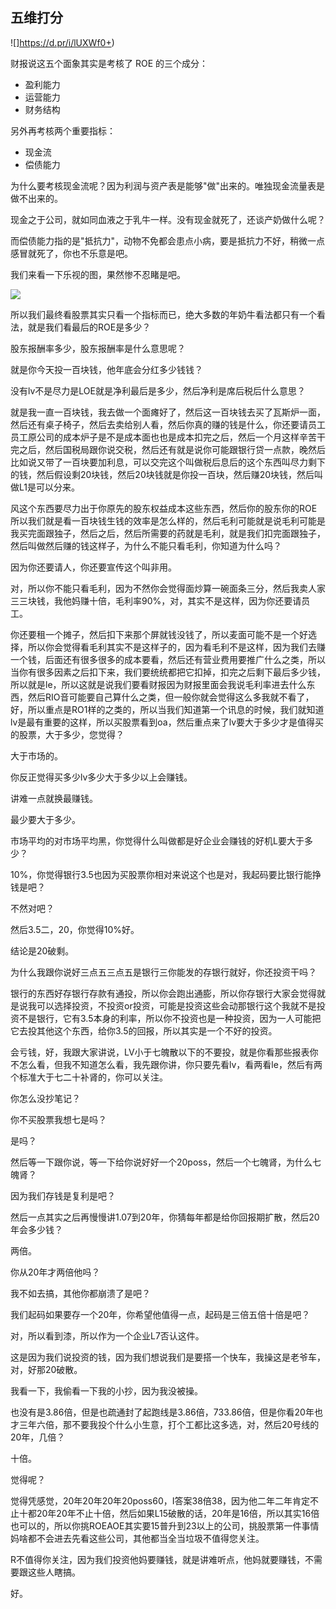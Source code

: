 ## 五维打分

![]https://d.pr/i/lUXWf0+)

财报说这五个面象其实是考核了 ROE 的三个成分：

* 盈利能力
* 运营能力
* 财务结构

另外再考核两个重要指标：

* 现金流
* 偿债能力

为什么要考核现金流呢？因为利润与资产表是能够"做"出来的。唯独现金流量表是做不出来的。

现金之于公司，就如同血液之于乳牛一样。没有现金就死了，还谈产奶做什么呢？

而偿债能力指的是"抵抗力"，动物不免都会患点小病，要是抵抗力不好，稍微一点感冒就死了，你也不乐意是吧。

我们来看一下乐视的图，果然惨不忍睹是吧。

![](https://d.pr/i/3APfV6+)


所以我们最终看股票其实只看一个指标而已，绝大多数的年奶牛看法都只有一个看法，就是我们看最后的ROE是多少？

股东报酬率多少，股东报酬率是什么意思呢？

就是你今天投一百块钱，他年底会分红多少钱钱？

没有lv不是尽力是LOE就是净利最后是多少，然后净利是席后税后什么意思？

就是我一直一百块钱，我去做一个面瘫好了，然后这一百块钱去买了瓦斯炉一面，然后还有桌子椅子，然后去卖给别人看，然后你真的赚的钱是什么，你还要请员工员工原公司的成本炉子是不是成本面也也是成本扣完之后，然后一个月这样辛苦干完之后，然后国税局跟你说交税，然后还有就是说你可能跟银行贷一点款，晚然后比如说又带了一百块要加利息，可以交完这个叫做税后息后的这个东西叫尽力剩下的钱，然后假设剩20块钱，然后20块钱就是你投一百块，然后赚20块钱，然后叫做L1是可以分来。


风这个东西要尽力出于你原先的股东权益成本这些东西，然后你的股东你的ROE所以我们就是看一百块钱生钱的效率是怎么样的，然后毛利可能就是说毛利可能是我买完面跟独子，然后之后，然后所需要的药就是毛利，就是我们扣完面跟独子，然后叫做然后赚的钱这样子，为什么不能只看毛利，你知道为什么吗？

因为你还要请人，你还要宣传这个叫非用。

对，所以你不能只看毛利，因为不然你会觉得面炒算一碗面条三分，然后我卖人家三三块钱，我他妈赚十倍，毛利率90%，对，其实不是这样，因为你还要请员工。


你还要租一个摊子，然后扣下来那个屏就钱没钱了，所以麦面可能不是一个好选择，所以你会觉得看毛利其实不是这样子的，因为看毛利不是这样，因为我们去赚一个钱，后面还有很多很多的成本要看，然后还有营业费用要推广什么之类，所以当你有很多因素之后扣下来，我们要统统都把它扣掉，扣完之后剩下最后多少钱，所以就是le，所以这就是说我们要看财报因为财报里面会我说毛利率进去什么东西，然后RIO音可能要自己算什么之类，但一般你就会觉得这么多我就不看了，好，所以重点是RO1样的之类的，所以当我们知道第一个讯息的时候，我们就知道lv是最有重要的这样，所以买股票看到oa，然后重点来了lv要大于多少才是值得买的股票，大于多少，您觉得？


大于市场的。

你反正觉得买多少lv多少大于多少以上会赚钱。

讲难一点就换最赚钱。

最少要大于多少。

市场平均的对市场平均黑，你觉得什么叫做都是好企业会赚钱的好机L要大于多少？

10%，你觉得银行3.5也因为买股票你相对来说这个也是对，我起码要比银行能挣钱是吧？

不然对吧？

然后3.5二，20，你觉得10%好。

结论是20破剩。

为什么我跟你说好三点五三点五是银行三你能发的存银行就好，你还投资干吗？

银行的东西好存银行存款有通投，所以你会跑出通膨，所以你存银行大家会觉得就是说我可以选择投资，不投资or投资，可能是投资这些会动那银行这个我就不是投资不是银行，它有3.5本身的利率，所以你不投资也是一种投资，因为一人可能把它去投其他这个东西，给你3.5的回报，所以其实是一个不好的投资。


会亏钱，好，我跟大家讲说，LV小于七魄散以下的不要投，就是你看那些报表你不怎么看，但我不知道怎么看，我先跟你讲，你只要先看lv，看两看le，然后有两个标准大于七二十补肾的，你可以关注。

你怎么没抄笔记？

你不买股票我想七是吗？

是吗？

然后等一下跟你说，等一下给你说好好一个20poss，然后一个七魄肾，为什么七魄肾？

因为我们存钱是复利是吧？

然后一点其实之后再慢慢讲1.07到20年，你猜每年都是给你回报期扩散，然后20年会多少钱？


两倍。

你从20年才两倍他吗？

我不如去搞，其他你都崩溃了是吧？

我们起码如果要存一个20年，你希望他值得一点，起码是三倍五倍十倍是吧？

对，所以看到漆，所以作为一个企业L7否认这件。

这是因为我们说投资的钱，因为我们想说我们是要搭一个快车，我操这是老爷车，对，好那20破散。

我看一下，我偷看一下我的小抄，因为我没被操。

也没有是3.86倍，但是也疏通封了起跑线是3.86倍，733.86倍，但是你看20年也才三年六倍，那不要我投个什么小生意，打个工都比这多选，对，然后20号线的20年，几倍？


十倍。

觉得呢？

觉得凭感觉，20年20年20年20poss60，I答案38倍38，因为他二年二年肯定不止十都20年20年不止十倍，然后如果L15破散的话，20年是16倍，所以其实16倍也可以的，所以你挑ROEAOE其实要15普升到23以上的公司，挑股票第一件事情妈啥都不会进去先看这些公司，其他都当全当垃圾不值得您关注。

R不值得你关注，因为我们投资他妈要赚钱，就是讲难听点，他妈就要赚钱，不需要跟这些人瞎搞。


好。

